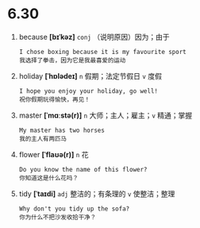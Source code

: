 # 6.30

1. because **[bɪˈkəz]** `conj` （说明原因）因为；由于

   ```
   I chose boxing because it is my favourite sport
   我选择了拳击，因为它是我最喜爱的运动
   ```

2. holiday **[ˈhɒlədeɪ]** `n` 假期；法定节假日 `v` 度假

   ```
   I hope you enjoy your holiday, go well!
   祝你假期玩得愉快，再见！
   ```

3. master **[ˈmɑːstə(r)]** `n` 大师；主人；雇主；`v` 精通；掌握

   ```
   My master has two horses
   我的主人有两匹马
   ```

4. flower **[ˈflaʊə(r)]** `n` 花

   ```
   Do you know the name of this flower?
   你知道这是什么花吗？
   ```

5. tidy **[ˈtaɪdi]** `adj` 整洁的；有条理的 `v` 使整洁；整理
   ```
   Why don't you tidy up the sofa?
   你为什么不把沙发收拾干净？
   ```
